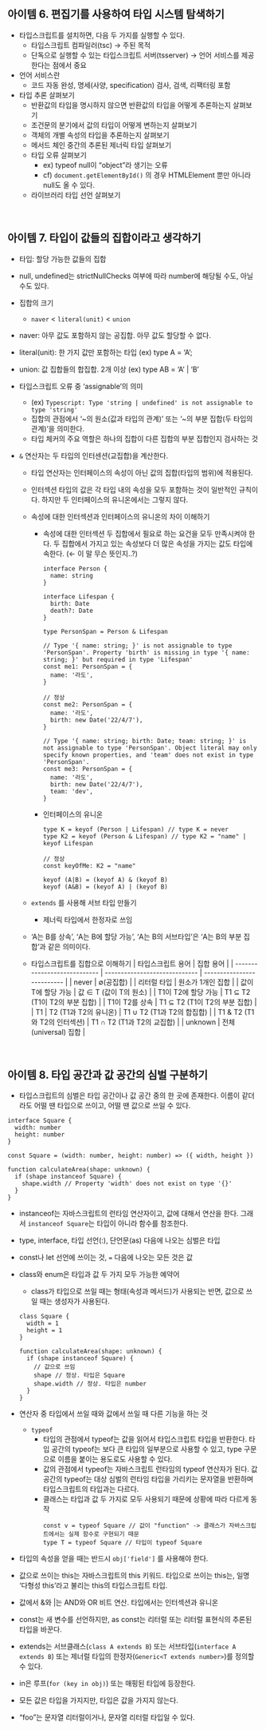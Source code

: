 ## 아이템 6. 편집기를 사용하여 타입 시스템 탐색하기

- 타입스크립트를 설치하면, 다음 두 가지를 실행할 수 있다.
  - 타입스크립트 컴파일러(tsc) → 주된 목적
  - 단독으로 실행할 수 있는 타입스크립트 서버(tsserver) → 언어 서비스를 제공한다는 점에서 중요
- 언어 서비스란
  - 코드 자동 완성, 명세(사양, specification) 검사, 검색, 리팩터링 포함
- 타입 추론 살펴보기
  - 반환값의 타입을 명시하지 않으면 반환값의 타입을 어떻게 추론하는지 살펴보기
  - 조건문의 분기에서 값의 타입이 어떻게 변하는지 살펴보기
  - 객체의 개별 속성의 타입을 추론하는지 살펴보기
  - 메서드 체인 중간의 추론된 제너릭 타입 살펴보기
  - 타입 오류 살펴보기
    - ex) typeof null이 “object”라 생기는 오류
    - cf) `document.getElementById()` 의 경우 HTMLElement 뿐만 아니라 null도 올 수 있다.
  - 라이브러리 타입 선언 살펴보기

<br />

## 아이템 7. 타입이 값들의 집합이라고 생각하기

- 타입: 할당 가능한 값들의 집합
- null, undefined는 strictNullChecks 여부에 따라 number에 해당될 수도, 아닐 수도 있다.
- 집합의 크기
  - `naver` < `literal(unit)` < `union`
- naver: 아무 값도 포함하지 않는 공집합. 아무 값도 할당할 수 없다.
- literal(unit): 한 가지 값만 포함하는 타입 (ex) type A = ‘A’;
- union: 값 집합들의 합집합. 2개 이상 (ex) type AB = ‘A’ | ‘B’
- 타입스크립트 오류 중 ‘assignable’의 의미
  - (ex) `Typescript: Type 'string | undefined' is not assignable to type 'string'`
  - 집합의 관점에서 ‘~의 원소(값과 타입의 관계)’ 또는 ‘~의 부분 집합(두 타입의 관계)’을 의미한다.
  - 타입 체커의 주요 역할은 하나의 집합이 다른 집합의 부분 집합인지 검사하는 것
- `&` 연산자는 두 타입의 인터센션(교집합)을 계산한다.

  - 타입 연산자는 인터페이스의 속성이 아닌 값의 집합(타입의 범위)에 적용된다.
  - 인터섹션 타입의 값은 각 타입 내의 속성을 모두 포함하는 것이 일반적인 규칙이다. 하지만 두 인터페이스의 유니온에서는 그렇지 않다.
  - 속성에 대한 인터섹션과 인터페이스의 유니온의 차이 이해하기

    - 속성에 대한 인터섹션
      두 집합에서 필요로 하는 요건을 모두 만족시켜야 한다. 두 집합에서 가지고 있는 속성보다 더 많은 속성을 가지는 값도 타입에 속한다. (← 이 말 무슨 뜻인지..?)

      ```tsx
      interface Person {
        name: string
      }

      interface Lifespan {
        birth: Date
        death?: Date
      }

      type PersonSpan = Person & Lifespan

      // Type '{ name: string; }' is not assignable to type 'PersonSpan'. Property 'birth' is missing in type '{ name: string; }' but required in type 'Lifespan'
      const me1: PersonSpan = {
        name: '라도',
      }

      // 정상
      const me2: PersonSpan = {
        name: '라도',
        birth: new Date('22/4/7'),
      }

      // Type '{ name: string; birth: Date; team: string; }' is not assignable to type 'PersonSpan'. Object literal may only specify known properties, and 'team' does not exist in type 'PersonSpan'.
      const me3: PersonSpan = {
        name: '라도',
        birth: new Date('22/4/7'),
        team: 'dev',
      }
      ```

    - 인터페이스의 유니온

      ```tsx
      type K = keyof (Person | Lifespan) // type K = never
      type K2 = keyof (Person & Lifespan) // type K2 = "name" | keyof Lifespan

      // 정상
      const keyOfMe: K2 = "name"

      keyof (A|B) = (keyof A) & (keyof B)
      keyof (A&B) = (keyof A) | (keyof B)
      ```

  - `extends` 를 사용해 서브 타입 만들기
    - 제너릭 타입에서 한정자로 쓰임
  - ‘A는 B를 상속’, ‘A는 B에 할당 가능’, ‘A는 B의 서브타입’은 ‘A는 B의 부분 집합’과 같은 의미이다.
  - 타입스크립트를 집합으로 이해하기
    | 타입스크립트 용어 | 집합 용어 |
    | ---------------------------- | ----------------------------- | -------------------------- |
    | never | ∅(공집합) |
    | 리터럴 타입 | 원소가 1개인 집합 |
    | 값이 T에 할당 가능 | 값 ∈ T (값이 T의 원소) |
    | T1이 T2에 할당 가능 | T1 ⊆ T2 (T1이 T2의 부분 집합) |
    | T1이 T2를 상속 | T1 ⊆ T2 (T1이 T2의 부분 집합) |
    | T1 | T2 (T1과 T2의 유니온) | T1 ∪ T2 (T1과 T2의 합집합) |
    | T1 & T2 (T1와 T2의 인터섹션) | T1 ∩ T2 (T1과 T2의 교집합) |
    | unknown | 전체(universal) 집합 |

<br />

## 아이템 8. 타입 공간과 값 공간의 심벌 구분하기

- 타입스크립트의 심벌은 타입 공간이나 값 공간 중의 한 곳에 존재한다. 이름이 같더라도 어떨 땐 타입으로 쓰이고, 어떨 땐 값으로 쓰일 수 있다.

```tsx
interface Square {
  width: number
  height: number
}

const Square = (width: number, height: number) => ({ width, height })

function calculateArea(shape: unknown) {
  if (shape instanceof Square) {
    shape.width // Property 'width' does not exist on type '{}'
  }
}
```

- instanceof는 자바스크립트의 런타임 연산자이고, 값에 대해서 연산을 한다. 그래서 `instanceof Square`는 타입이 아니라 함수를 참조한다.
- type, interface, 타입 선언(:), 단언문(as) 다음에 나오는 심벌은 타입
- const나 let 선언에 쓰이는 것, `=` 다음에 나오는 모든 것은 값
- class와 enum은 타입과 값 두 가지 모두 가능한 예약어

  - class가 타입으로 쓰일 때는 형태(속성과 메서드)가 사용되는 반면, 값으로 쓰일 때는 생성자가 사용된다.

  ```tsx
  class Square {
    width = 1
    height = 1
  }

  function calculateArea(shape: unknown) {
    if (shape instanceof Square) {
      // 값으로 쓰임
      shape // 정상. 타입은 Square
      shape.width // 정상. 타입은 number
    }
  }
  ```

- 연산자 중 타입에서 쓰일 때와 값에서 쓰일 때 다른 기능을 하는 것
  - `typeof`
    - 타입의 관점에서 typeof는 값을 읽어서 타입스크립트 타입을 반환한다. 타입 공간의 typeof는 보다 큰 타입의 일부분으로 사용할 수 있고, type 구문으로 이름을 붙이는 용도로도 사용할 수 있다.
    - 값의 관점에서 typeof는 자바스크립트 런타임의 typeof 연산자가 된다. 값 공간의 typeof는 대상 심벌의 런타임 타입을 가리키는 문자열을 반환하며 타입스크립트의 타입과는 다르다.
    - 클래스는 타입과 값 두 가지로 모두 사용되기 때문에 상황에 따라 다르게 동작
      ```tsx
      const v = typeof Square // 값이 "function" -> 클래스가 자바스크립트에서는 실제 함수로 구현되기 때문
      type T = typeof Square // 타입이 typeof Square
      ```
- 타입의 속성을 얻을 때는 반드시 `obj['field']` 를 사용해야 한다.
- 값으로 쓰이는 this는 자바스크립트의 this 키워드. 타입으로 쓰이는 this는, 일명 ‘다형성 this’라고 불리는 this의 타입스크립트 타입.
- 값에서 &와 |는 AND와 OR 비트 연산. 타입에서는 인터섹션과 유니온
- const는 새 변수를 선언하지만, as const는 리터럴 또는 리터럴 표현식의 추론된 타입을 바꾼다.
- extends는 서브클래스(`class A extends B`) 또는 서브타입(`interface A extends B`) 또는 제너럴 타입의 한정자(`Generic<T extends number>`)를 정의할 수 있다.
- in은 루프(`for (key in obj)`) 또는 매핑된 타입에 등장한다.
- 모든 값은 타입을 가지지만, 타입은 값을 가지지 않는다.
- “foo”는 문자열 리터럴이거나, 문자열 리터럴 타입일 수 있다.

